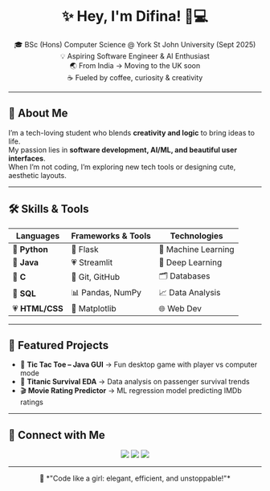 <!-- Header -->
<h1 align="center">✨ Hey, I'm Difina! 🌸💻</h1>
<p align="center">
🎓 BSc (Hons) Computer Science @ York St John University (Sept 2025)<br>
💡 Aspiring Software Engineer & AI Enthusiast<br>
🌏 From India → Moving to the UK soon<br>
☕ Fueled by coffee, curiosity & creativity
</p>

---

## 💖 About Me
I’m a tech-loving student who blends **creativity and logic** to bring ideas to life.  
My passion lies in **software development, AI/ML, and beautiful user interfaces**.  
When I’m not coding, I’m exploring new tech tools or designing cute, aesthetic layouts.  

---

## 🛠 Skills & Tools
| Languages        | Frameworks & Tools   | Technologies     |
|------------------|----------------------|------------------|
| 💜 **Python**    | 🌸 Flask              | 🤖 Machine Learning |
| 💛 **Java**      | 💗 Streamlit          | 🧠 Deep Learning |
| 💙 **C**         | 🎀 Git, GitHub        | 🗂 Databases     |
| 💖 **SQL**       | 📊 Pandas, NumPy      | 📈 Data Analysis |
| 💗 **HTML/CSS**  | 🎨 Matplotlib         | 🌐 Web Dev       |

---

## 🌟 Featured Projects
- 🎯 **Tic Tac Toe – Java GUI** → Fun desktop game with player vs computer mode  
- 🚢 **Titanic Survival EDA** → Data analysis on passenger survival trends  
- 🎬 **Movie Rating Predictor** → ML regression model predicting IMDb ratings  

---

## 💌 Connect with Me
<p align="center">
<a href="https://github.com/difinageorge"><img src="https://img.shields.io/badge/GitHub-181717?logo=github&logoColor=white" /></a>
<a href="https://www.linkedin.com/in/difina-george-113420327/"><img src="https://img.shields.io/badge/LinkedIn-0A66C2?logo=linkedin&logoColor=white" /></a>
<a href="mailto:difina.georgecs@gmail.com"><img src="https://img.shields.io/badge/Email-D14836?logo=gmail&logoColor=white" /></a>
</p>

---

<p align="center">💬 *"Code like a girl: elegant, efficient, and unstoppable!"* </p>
